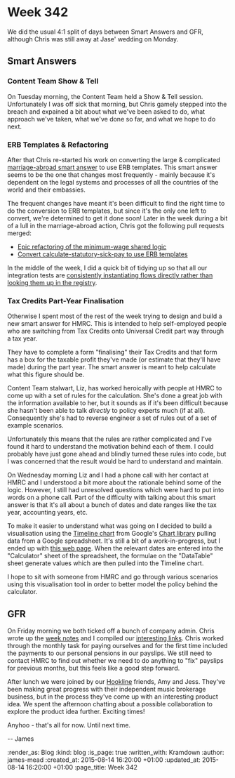 Week 342
========

We did the usual 4:1 split of days between Smart Answers and GFR, although Chris was still away at Jase' wedding on Monday.

## Smart Answers

### Content Team Show & Tell

On Tuesday morning, the Content Team held a Show & Tell session. Unfortunately I was off sick that morning, but Chris gamely stepped into the breach and expained a bit about what we've been asked to do, what approach we've taken, what we've done so far, and what we hope to do next.

### ERB Templates & Refactoring

After that Chris re-started his work on converting the large & complicated [marriage-abroad smart answer][] to use ERB templates. This smart answer seems to be the one that changes most frequently - mainly because it's dependent on the legal systems and processes of all the countries of the world and their embassies.

The frequent changes have meant it's been difficult to find the right time to do the conversion to ERB templates, but since it's the only one left to convert, we're determined to get it done soon! Later in the week during a bit of a lull in the marriage-abroad action, Chris got the following pull requests merged:

* [Epic refactoring of the minimum-wage shared logic][pr-1856]
* [Convert calculate-statutory-sick-pay to use ERB templates][pr-1863]

In the middle of the week, I did a quick bit of tidying up so that all our integration tests are [consistently instantiating flows directly rather than looking them up in the registry][pr-1877].

### Tax Credits Part-Year Finalisation

Otherwise I spent most of the rest of the week trying to design and build a new smart answer for HMRC. This is intended to help self-employed people who are switching from Tax Credits onto Universal Credit part way through a tax year.

They have to complete a form "finalising" their Tax Credits and that form has a box for the taxable profit they've made (or estimate that they'll have made) during the part year. The smart answer is meant to help calculate what this figure should be.

Content Team stalwart, Liz, has worked heroically with people at HMRC to come up with a set of rules for the calculation. She's done a great job with the information available to her, but it sounds as if it's been difficult because she hasn't been able to talk _directly_ to policy experts much (if at all). Consequently she's had to reverse engineer a set of rules out of a set of example scenarios.

Unfortunately this means that the rules are rather complicated and I've found it hard to understand the motivation behind each of them. I could probably have just gone ahead and blindly turned these rules into code, but I was concerned that the result would be hard to understand and maintain.

On Wednesday morning Liz and I had a phone call with her contact at HMRC and I understood a bit more about the rationale behind some of the logic. However, I still had unresolved questions which were hard to put into words on a phone call. Part of the difficulty with talking about this smart answer is that it's all about a bunch of dates and date ranges like the tax year, accounting years, etc.

To make it easier to understand what was going on I decided to build a visualisation using the [Timeline chart][] from Google's [Chart library][google-charts] pulling data from a Google spreadsheet. It's still a bit of a work-in-progress, but I ended up with [this web page][js-fiddle-timeline]. When the relevant dates are entered into the "Calculator" sheet of the spreadsheet, the formulae on the "DataTable" sheet generate values which are then pulled into the Timeline chart.

I hope to sit with someone from HMRC and go through various scenarios using this visualisation tool in order to better model the policy behind the calculator.


## GFR

On Friday morning we both ticked off a bunch of company admin. Chris wrote up the [week notes][] and I compiled our [interesting links][]. Chris worked through the monthly task for paying ourselves and for the first time included the payments to our personal pensions in our payslips. We still need to contact HMRC to find out whether we need to do anything to "fix" payslips for previous months, but this feels like a good step forward.

After lunch we were joined by our [Hookline][] friends, Amy and Jess. They've been making great progress with their independent music brokerage business, but in the process they've come up with an interesting product idea. We spent the afternoon chatting about a possible collaboration to explore the product idea further. Exciting times!

Anyhoo - that's all for now. Until next time.

-- James


[marriage-abroad smart answer]: https://www.gov.uk/marriage-abroad
[pr-1856]: https://github.com/alphagov/smart-answers/pull/1856
[pr-1859]: https://github.com/alphagov/smart-answers/pull/1859
[pr-1863]: https://github.com/alphagov/smart-answers/pull/1863
[pr-1877]: https://github.com/alphagov/smart-answers/pull/1877
[timeline chart]: https://developers.google.com/chart/interactive/docs/gallery/timeline
[google-charts]: https://developers.google.com/chart/interactive/docs/
[js-fiddle-timeline]: https://jsfiddle.net/o1ywuntL/21/embedded/result/
[week notes]: /week-341
[interesting links]: /week-342-links
[Hookline]: http://hookline.tv/

:render_as: Blog
:kind: blog
:is_page: true
:written_with: Kramdown
:author: james-mead
:created_at: 2015-08-14 16:20:00 +01:00
:updated_at: 2015-08-14 16:20:00 +01:00
:page_title: Week 342
